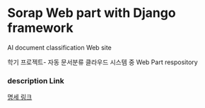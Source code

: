 # Sorap Web part with Django framework
AI document classification Web site

학기 프로젝트- 자동 문서분류 클라우드 시스템 중 Web Part respository

### description Link
<a href="http://cscp2.sogang.ac.kr/CSE4186/index.php/%EA%B0%95%EA%B9%80%EC%95%88%EB%A5%98" target="_blank"> 명세 링크
